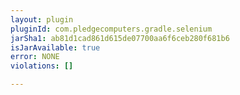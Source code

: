 ```yaml
---
layout: plugin
pluginId: com.pledgecomputers.gradle.selenium
jarSha1: ab81d1cad861d615de07700aa6f6ceb280f681b6
isJarAvailable: true
error: NONE
violations: []

---
```

